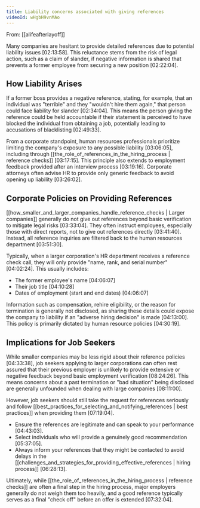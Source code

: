 ```yaml
---
title: Liability concerns associated with giving references
videoId: wHgbH9vnMAo
---
```


From: [[alifeafterlayoff]] <br/> 

Many companies are hesitant to provide detailed references due to potential liability issues <a class="yt-timestamp" data-t="02:13:58">[02:13:58]</a>. This reluctance stems from the risk of legal action, such as a claim of slander, if negative information is shared that prevents a former employee from securing a new position <a class="yt-timestamp" data-t="02:22:04">[02:22:04]</a>.

## How Liability Arises
If a former boss provides a negative reference, stating, for example, that an individual was "terrible" and they "wouldn't hire them again," that person could face liability for slander <a class="yt-timestamp" data-t="02:34:04">[02:34:04]</a>. This means the person giving the reference could be held accountable if their statement is perceived to have blocked the individual from obtaining a job, potentially leading to accusations of blacklisting <a class="yt-timestamp" data-t="02:49:33">[02:49:33]</a>.

From a corporate standpoint, human resources professionals prioritize limiting the company's exposure to any possible liability <a class="yt-timestamp" data-t="03:06:05">[03:06:05]</a>, including through [[the_role_of_references_in_the_hiring_process | reference checks]] <a class="yt-timestamp" data-t="03:17:15">[03:17:15]</a>. This principle also extends to employment feedback provided after an interview process <a class="yt-timestamp" data-t="03:19:16">[03:19:16]</a>. Corporate attorneys often advise HR to provide only generic feedback to avoid opening up liability <a class="yt-timestamp" data-t="03:26:02">[03:26:02]</a>.

## Corporate Policies on Providing References
[[how_smaller_and_larger_companies_handle_reference_checks | Larger companies]] generally do not give out references beyond basic verification to mitigate legal risks <a class="yt-timestamp" data-t="03:33:04">[03:33:04]</a>. They often instruct employees, especially those with direct reports, not to give out references directly <a class="yt-timestamp" data-t="03:41:40">[03:41:40]</a>. Instead, all reference inquiries are filtered back to the human resources department <a class="yt-timestamp" data-t="03:51:30">[03:51:30]</a>.

Typically, when a larger corporation's HR department receives a reference check call, they will only provide "name, rank, and serial number" <a class="yt-timestamp" data-t="04:02:24">[04:02:24]</a>. This usually includes:
*   The former employee's name <a class="yt-timestamp" data-t="04:06:07">[04:06:07]</a>
*   Their job title <a class="yt-timestamp" data-t="04:10:28">[04:10:28]</a>
*   Dates of employment (start and end dates) <a class="yt-timestamp" data-t="04:06:07">[04:06:07]</a>

Information such as compensation, rehire eligibility, or the reason for termination is generally not disclosed, as sharing these details could expose the company to liability if an "adverse hiring decision" is made <a class="yt-timestamp" data-t="04:13:00">[04:13:00]</a>. This policy is primarily dictated by human resource policies <a class="yt-timestamp" data-t="04:30:19">[04:30:19]</a>.

## Implications for Job Seekers
While smaller companies may be less rigid about their reference policies <a class="yt-timestamp" data-t="04:33:38">[04:33:38]</a>, job seekers applying to larger corporations can often rest assured that their previous employer is unlikely to provide extensive or negative feedback beyond basic employment verification <a class="yt-timestamp" data-t="08:24:26">[08:24:26]</a>. This means concerns about a past termination or "bad situation" being disclosed are generally unfounded when dealing with large companies <a class="yt-timestamp" data-t="08:11:00">[08:11:00]</a>.

However, job seekers should still take the request for references seriously and follow [[best_practices_for_selecting_and_notifying_references | best practices]] when providing them <a class="yt-timestamp" data-t="07:19:04">[07:19:04]</a>.
*   Ensure the references are legitimate and can speak to your performance <a class="yt-timestamp" data-t="04:43:03">[04:43:03]</a>.
*   Select individuals who will provide a genuinely good recommendation <a class="yt-timestamp" data-t="05:37:05">[05:37:05]</a>.
*   Always inform your references that they might be contacted to avoid delays in the [[challenges_and_strategies_for_providing_effective_references | hiring process]] <a class="yt-timestamp" data-t="06:28:13">[06:28:13]</a>.

Ultimately, while [[the_role_of_references_in_the_hiring_process | reference checks]] are often a final step in the hiring process, major employers generally do not weigh them too heavily, and a good reference typically serves as a final "check off" before an offer is extended <a class="yt-timestamp" data-t="07:32:04">[07:32:04]</a>.